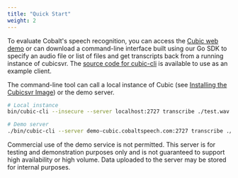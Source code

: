 ```yaml
---
title: "Quick Start"
weight: 2
---
```


To evaluate Cobalt's speech recognition, you can access the [Cubic web demo](https://demo-cubic.cobaltspeech.com:8080) or can download a command-line interface built using our Go SDK to specify an audio file or list of files and get transcripts back from a running instance of cubicsvr. The [source code for cubic-cli](https://github.com/cobaltspeech/cubic-cli) is available to use as an example client.

The command-line tool can call a local instance of Cubic (see [Installing the Cubicsvr Image](/sdk-cubic/getting-started/cubic_docker)) or the demo server.

```bash
# Local instance
bin/cubic-cli --insecure --server localhost:2727 transcribe ./test.wav

# Demo server
./bin/cubic-cli --server demo-cubic.cobaltspeech.com:2727 transcribe ./test.wav
```
   
Commercial use of the demo service is not permitted. This server is for testing and demonstration purposes only and is not guaranteed to support high availability or high volume. Data uploaded to the server may be stored for internal purposes.
